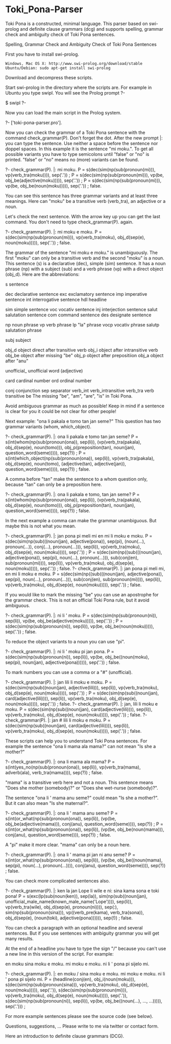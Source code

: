 # Toki_Pona-Parser
Toki Pona is a constructed, minimal language. This parser based on swi-prolog and definite clause grammars (dcg) and supports spelling, grammar check and ambiguity check of Toki Pona sentences.


Spelling, Grammar Check and Ambiguity Check of Toki Pona Sentences

First you have to install swi-prolog.

    Windows, Mac OS X: http://www.swi-prolog.org/download/stable
    Ubuntu/Debian: sudo apt-get install swi-prolog

Download and decompress these scripts.

Start swi-prolog in the directory where the scripts are. For example in Ubuntu you type swipl. You will see the Prolog prompt ?-

$ swipl
?-

Now you can load the main script in the Prolog system.

?- ['toki-pona-parser.pro'].

Now you can check the grammar of a Toki Pona sentence with the command check_grammar(P). Don't forget the dot.
After the new prompt |: you can type the sentence. Use neither a space before the sentence nor doppel spaces.
In this example it is the sentence "mi moku.".
To get all possible variants you have to type semicolons until "false" or "no" is printed. "false" or "no" means no (more) variants can be found.

?- check_grammar(P).
|: mi moku.
P = s(dec(sim(np(sub(pronoun(mi))), vp(verb_tra(moku)))), sep('.')) ;
P = s(dec(sim(np(sub(pronoun(mi))), vp(be, obj_be(adjective(moku))))), sep('.')) ;
P = s(dec(sim(np(sub(pronoun(mi))), vp(be, obj_be(noun(moku))))), sep('.')) ;
false.

You can see this sentence has three grammar variants and at least three meanings. Here can "moku" be a transitive verb (verb_tra), an adjective or a noun.

Let's check the next sentence. With the arrow key up you can get the last command. You don't need to type check_grammar(P). again.

?- check_grammar(P).
|: mi moku e moku.
P = s(dec(sim(np(sub(pronoun(mi))), vp(verb_tra(moku), obj_d(sep(e), noun(moku))))), sep('.')) ;
false.

The grammar of the sentence "mi moku e moku." is unambiguously. The first "moku" can only be a transitive verb and the second "moku" is a noun.
This sentence (s) is a declarative (dec), simple (sim) sentence. It has a noun phrase (np) with a subject (sub) and a verb phrase (vp) with a direct object (obj_d). Here are the abbreviations:

s            sentence

dec          declarative sentence
exc          exclamatory sentence
imp          imperative sentence
int          interrogative sentence
hdl          headline

sim          simple sentence
voc          vocativ sentence
inj          interjection sentence
salut        salutation sentence
com          command sentence
des          designate sentence

np           noun phrase
vp           verb phrase
lp           "la" phrase
vocp         vocativ phrase
salutp       salutation phrase

subj         subject

obj_d        object direct after transitive verb
obj_i        object after intransitive verb
obj_be       object after missing "be"
obj_p        object after prepositiion
obj_a        object after "anu"

unofficial_  unofficial word (adjective)

card         cardinal number
ord          ordinal number

conj         conjunction
sep          separator
verb_int     verb_intransitive
verb_tra     verb transitive
be           The missing "be", "am", "are", "is" in Toki Pona.

Avoid ambiguous grammar as much as possible! Keep in mind if a sentence is clear for you it could be not clear for other people!

Next example: "ona li pakala e tomo tan jan seme?" This question has two grammar variants (whom, which_object).

?- check_grammar(P).
|: ona li pakala e tomo tan jan seme?
P = s(int(whom(np(sub(pronoun(ona)), sep(li)), (vp(verb_tra(pakala), obj_d(sep(e), noun(tomo))), obj_p(preposition(tan), noun(jan), question_word(seme))))), sep(?)) ;
P = s(int(which_object(np(sub(pronoun(ona)), sep(li)), vp(verb_tra(pakala), obj_d(sep(e), noun(tomo), (adjective(tan), adjective(jan)), question_word(seme))))), sep(?)) ;
false.

A comma before "tan" make the sentence to a whom question only, because "tan" can only be a preposition here.

?- check_grammar(P).
|: ona li pakala e tomo, tan jan seme?
P = s(int(whom(np(sub(pronoun(ona)), sep(li)), (vp(verb_tra(pakala), obj_d(sep(e), noun(tomo))), obj_p(preposition(tan), noun(jan), question_word(seme))))), sep(?)) ;
false.

In the next example a comma can make the grammar unambiguous. But maybe this is not what you mean.

?- check_grammar(P).
|: jan pona pi meli mi en mi li moku e moku.
P = s(dec(sim(np(sub(((noun(jan), adjective(pona)), sep(pi), (noun(...), pronoun(...)), conj(...), pronoun(...))), 
      sep(li)), vp(verb_tra(moku), obj_d(sep(e), noun(moku))))), sep('.')) ;
P = s(dec(sim(np((sub(((noun(jan), adjective(pona)), sep(pi), noun(...), pronoun(...))), sub(conj(en), sub(pronoun(mi)))), 
      sep(li)), vp(verb_tra(moku), obj_d(sep(e), noun(moku))))), sep('.')) ;
false.
?- check_grammar(P).
|: jan pona pi meli mi, en mi li moku e moku.
P = s(dec(sim(np((sub(((noun(jan), adjective(pona)), sep(pi), noun(...), pronoun(...))), sub(conj(en), sub(pronoun(mi)))), 
     sep(li)), vp(verb_tra(moku), obj_d(sep(e), noun(moku))))), sep('.')) ;
false.

If you would like to mark the missing "be" you can use an apostrophe for the grammar check. This is not an official Toki Pona rule, but it avoid ambiguous.

?- check_grammar(P).
|: ni li ' moku.
P = s(dec(sim(np(sub(pronoun(ni)), sep(li)), vp(be, obj_be(adjective(moku))))), sep('.')) ;
P = s(dec(sim(np(sub(pronoun(ni)), sep(li)), vp(be, obj_be(noun(moku))))), sep('.')) ;
false.

To reduce the object variants to a noun you can use "pi".

?- check_grammar(P).
|: ni li ' moku pi jan pona.
P = s(dec(sim(np(sub(pronoun(ni)), sep(li)), vp(be, obj_be((noun(moku), sep(pi), noun(jan), adjective(pona)))))), sep('.')) ;
false.

To mark numbers you can use a comma or a "#" (unofficial).

?- check_grammar(P).
|:  jan lili li moku e moku.
P = s(dec(sim(np(sub((noun(jan), adjective(lili))), sep(li)), vp(verb_tra(moku), obj_d(sep(e), noun(moku))))), sep('.')) ;
P = s(dec(sim(np(sub((noun(jan), card(adjective(lili)))), sep(li)), vp(verb_tra(moku), obj_d(sep(e), noun(moku))))), sep('.')) ;
false.
?- check_grammar(P).
|:  jan, lili li moku e moku.
P = s(dec(sim(np(sub((noun(jan), card(adjective(lili)))), sep(li)), vp(verb_tra(moku), obj_d(sep(e), noun(moku))))), sep('.')) ;
false.
?- check_grammar(P).
|:  jan # lili li moku e moku.
P = s(dec(sim(np(sub((noun(jan), card(adjective(lili)))), sep(li)), vp(verb_tra(moku), obj_d(sep(e), noun(moku))))), sep('.')) ;
false.

These scripts can help you to understand Toki Pona sentences. For example the sentence "ona li mama ala mama?" can not mean "Is she a mother?"

?- check_grammar(P).
|: ona li mama ala mama?
P = s(int(yes_no(np(sub(pronoun(ona)), sep(li)), vp(verb_tra(mama), adverb(ala), verb_tra(mama)))), sep(?)) ;
false.

"mama" is a transitive verb here and not a noun. This sentence means "Does she mother (somebody)?" or "Does she wet-nurse (somebody)?".

The sentence "ona li ' mama anu seme?" could mean "Is she a mother?". But it can also mean "Is she maternal?".

?- check_grammar(P).
|: ona li ' mama anu seme?
P = s(int(or_what(np(sub(pronoun(ona)), sep(li)), (vp(be, obj_be(adjective(mama))), conj(anu), question_word(seme)))), sep(?)) ;
P = s(int(or_what(np(sub(pronoun(ona)), sep(li)), (vp(be, obj_be(noun(mama))), conj(anu), question_word(seme)))), sep(?)) ;
false.

A "pi" make it more clear. "mama" can only be a noun here.

?- check_grammar(P).
|: ona li ' mama pi jan ni anu seme?
P = s(int(or_what(np(sub(pronoun(ona)), sep(li)), (vp(be, obj_be((noun(mama), sep(pi), noun(...), pronoun(...)))), conj(anu), question_word(seme)))), sep(?)) ;
false.

You can check more complicated sentences also.

?- check_grammar(P).
|: ken la jan Lope li wile e ni: sina kama sona e toki pona!
P = s(exc(lp(sub(noun(ken)), sep(la)), 
    sim(np(sub((noun(jan), unofficial_male_name(known_male_name('Lope')))), sep(li)), vp(verb_tra(wile), obj_d(sep(e), pronoun(ni)))), sep(:), 
    sim(np(sub(pronoun(sina))), vp((verb_pre(kama), verb_tra(sona)), obj_d(sep(e), (noun(toki), adjective(pona)))))), sep(!)) ;
false.

You can check a paragraph with an optional headline and several sentences. But if you use sentences with ambiguity grammar you will get many results.

At the end of a headline you have to type the sign "/" because you can't use a new line in this version of the script. For example:

en moku
sina moku e moku.
mi moku e moku.
ni li ' pona pi sijelo mi.

?- check_grammar(P).
|: en moku / sina moku e moku. mi moku e moku. ni li ' pona pi sijelo mi.
P = (headline(conj(en), obj_i(noun(moku))), 
     s(dec(sim(np(sub(pronoun(sina))), vp(verb_tra(moku), obj_d(sep(e), noun(moku))))), sep('.')), 
     s(dec(sim(np(sub(pronoun(mi))), vp(verb_tra(moku), obj_d(sep(e), noun(moku))))), sep('.')), 
     s(dec(sim(np(sub(pronoun(ni)), sep(li)), vp(be, obj_be((noun(...), ..., ...))))), sep('.'))) ;

For more example sentences please see the source code (see below).

Questions, suggestions, ... Please write to me via twitter or contact form.

Here an introduction to definite clause grammars (DCG). 
